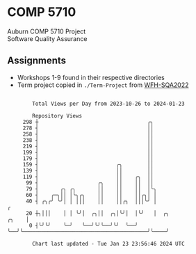 # COMP 5710
Auburn COMP 5710 Project  
Software Quality Assurance

## Assignments
- Workshops 1-9 found in their respective directories
- Term project copied in `./Term-Project` from [WFH-SQA2022](https://github.com/wumphlett/WFH-SQA2022-AUBURN)

```

        Total Views per Day from 2023-10-26 to 2024-01-23

        Repository Views
     298 ┼                                   ╭╮
     278 ┤                                   ││
     258 ┤                                   ││
     238 ┤                                   ││
     219 ┤                                   ││
     199 ┤                                   ││
     179 ┤                                   ││
     159 ┤                         ╭╮        ││
     139 ┤                         ││        ││
     119 ┤                         ││    ╭╮  ││
      99 ┤                   ╭╮    ││    ││  ││
      79 ┤       ╭╮ ╭╮       ││    ││    ││  │╰╮
      60 ┤    ╭─╮││ │╰╮╭╮    ││    ││    ││╭╮│ │
      40 ┤ ╭╮╭╯ ╰╯│ │ │││    ││    ││╭╮  │││╰╯ │                                                  ╭
      20 ┼╮│││    │ │ ╰╯│  ╭╮││  ╭╮│╰╯│  │╰╯   │  ╭╮                                        ╭╮    │
       0 ┤╰╯╰╯    ╰─╯   ╰──╯╰╯╰──╯╰╯  ╰──╯     ╰──╯╰────────────────────────────────────────╯╰────╯

        Chart last updated - Tue Jan 23 23:56:46 2024 UTC
        
```

